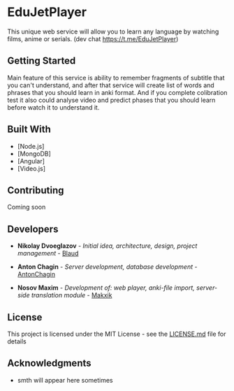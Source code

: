 # EduJetPlayer
This unique web service will allow you to learn any language by watching films, anime or serials.
(dev chat https://t.me/EduJetPlayer)
## Getting Started

Main feature of this service is ability to remember fragments of subtitle that you can't understand, and after that service will create list of words and phrases that you should learn in anki format. And if you complete colibration test it also could analyse video and predict phases that you should learn before watch it to understand it.


## Built With

* [Node.js]
* [MongoDB]
* [Angular]
* [Video.js]

## Contributing


Coming soon


## Developers

* **Nikolay Dvoeglazov** - *Initial idea, architecture, design, project management* - [Blaud](https://github.com/Blaud)

* **Anton Chagin** - *Server development, database development* - [AntonChagin](https://github.com/AntonChagin)

* **Nosov Maxim** - *Development of: web player, anki-file import, server-side translation module* - [Makxik](https://github.com/Makxik)

## License

This project is licensed under the MIT License - see the [LICENSE.md](LICENSE.md) file for details

## Acknowledgments

* smth will appear here sometimes
